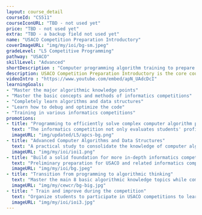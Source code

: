 ```yaml
---
layout: course_detail
courseId: "CS511"
courseIconURL: "TBD - not used yet"
price: "TBD - not used yet"
extra: "TBD - a backup field not used yet"
name: "USACO Competition Preparation Introductory"
coverImageURL: "img/my/ioi/bg-sm.jpeg"
gradeLevel: "L5 Competitive Programming"
pathway: "USACO"
skillLevel: "Advanced"
shortDescription : "Computer programming algorithm training to prepare for the USA Computing Olympiad"
description: USACO Competition Preparation Introductory is the core course at the L5 level. It begins the introductory preparation for USACO and other related informatics competitions. The main goal of this course is to transition students from programming to algorithmic thinking. The course mainly contains 8 basic algorithmic knowledge topics, while the course is accompanied by the completion of the USACO 1 50-question list, allowing students to exercise and build a solid foundation for more in-depth informatics competitions."
videoIntro : "https://www.youtube.com/embed/apN_UAdcDcI"
learningGoals:
- "Master the major algorithmic knowledge points"
- "Master the basic concepts and methods of informatics competitions"
- "Completely learn algorithms and data structures"
- "Learn how to debug and optimize the code"
- "Training in various informatics competitions"
promotions:
- title: "Programming to efficiently solve complex computer algorithm problems"
  text: "The informatics competition not only evaluates students' proficiency in programming languages, but also requires students to be able to design and implement solutions to complex computer algorithm problems in a timely manner."
  imageURL: "img/updated/L5/apcs-bg.png"
- title: "Advanced Computer Algorithms and Data Structures"
  text: "A practical study to consolidate the knowledge of computer algorithms and data structures, and to complete the University's core computer science curriculum in middle/high school."
  imageURL: "img/my/ioi/ioi1.png"
- title: "Build a solid foundation for more in-depth informatics competitions"
  text: "Preliminary preparation for USACO and related informatics competitions, build a solid foundation."
  imageURL: "img/my/ioi/bg.jpeg"
- title: "Transition from programming to algorithmic thinking"
  text: "Master the main 8 basic algorithmic knowledge topics while completing USACO 1's 50-question list."
  imageURL: "img/my/cewcr/bg-big.jpg"
- title: " Train and improve during the competition"
  text: "Organize students to participate in USACO competitions to learn, summarize and improve themselves through each competition."
  imageURL: "img/my/ioi/ioi3.jpg"
---
```

